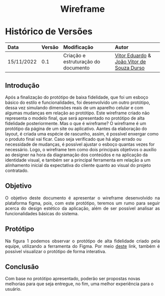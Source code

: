 # <center> Wireframe
  
# Histórico de Versões
| Data | Versão | Modificação | Autor |
| :- | :- | :- | :- |
| 15/11/2022 | 0.1    | Criação e estruturação do documento | [Vitor Eduardo](https://github.com/vitorekr) & [João Vitor de Souza Durso](https://github.com/jvsdurso)| 
  

## Introdução

Após a finalização do protótipo de baixa fidelidade, que foi um esboço básico do estilo e funcionalidades, foi desenvolvido um outro protótipo, dessa vez simulando dimensões reais de um aparelho celular e com algumas mudanças em relação ao protótipo. Este wireframe criado não representa o modelo final, que será apresentado no protótipo de alta fidelidade posteriormente.
Mas o que é wireframe?
O wireframe é um protótipo da página de um site ou aplicativo. Aantes da elaboração do layout, é criada uma espécie de rascunho, assim, é possível enxergar como o produto final vai ficar. Caso seja verificado que há algo errado ou necessidade de mudanças, é possível ajustar o esboço quantas vezes for necessário. 
Logo, o wireframe tem como dois principais objetivos o auxílio ao designer na hora da diagramação dos conteúdos e na aplicação da identidade visual, e também ser a principal ferramenta em relação a um alinhamento inicial da expectativa do cliente quanto ao visual do projeto contratado.

## Objetivo

<p align="justify">
O objetivo deste documento é apresentar o wireframe desenvolvido na plataforma figma, pois, com este protótipo, teremos um rumo para seguir acerca do design estético da aplicação, além de ser possível analisar as funcionalidades básicas do sistema.
</p>

## Protótipo

<p align="justify">
Na figura 1 podemos observar o protótipo de alta fidelidade criado pela equipe, utilizando a ferramenta do Figma. Por meio <a href="https://www.figma.com/file/H9MQbx3qjENBv633bWC3wT/IPet?node-id=0%3A1&t=n8zqrJicDl0TBxR0-0">deste</a> link, também é possível visualizar o protótipo de forma interativa.
</p>


## Conclusão

Com base no protótipo apresentado, poderão ser propostas novas melhorias para que seja entregue, no fim, uma melhor experiência para o usuário.

